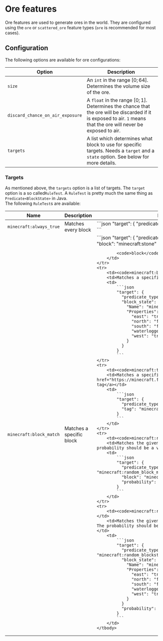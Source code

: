 # Ore features

Ore features are used to generate ores in the world. They are configured using the `ore` or `scattered_ore` feature types
(`ore` is recommended for most cases).

## Configuration

The following options are available for ore configurations:

| Option                           | Description                                                                                                                                                        |
|----------------------------------|--------------------------------------------------------------------------------------------------------------------------------------------------------------------|
| `size`                           | An `int` in the range $[0;64]$. Determines the volume size of the ore.                                                                                             |
| `discard_chance_on_air_exposure` | A `float` in the range $[0;1]$. Determines the chance that the ore will be discarded if it is exposed to air. `1` means that the ore will never be exposed to air. |
| `targets`                        | A list which determines what block to use for specific targets. Needs a `target` and a `state` option. See below for more details.                                 |

### Targets

As mentioned above, the `targets` option is a list of targets. The `target` option is a so called`RuleTest`. A `RuleTest` is 
pretty much the same thing as `Predicate<BlockState>` in Java.  
The following `RuleTest`s are available:

<table>
    <thead>
    <tr>
        <th style="width: 30%">Name</th>
        <th style="width: 30%">Description</th>
        <th style="width: 40%">Example</th>
    </tr>
    </thead>
    <tbody>
    <tr>
        <td><code>minecraft:always_true</code></td>
        <td>Matches every block</td>
        <td>
            ```json
            "target": {
              "predicate_type": "minecraft:always_true"
            }
            ```
        </td>
    </tr>
    <tr>
        <td><code>minecraft:block_match</code></td>
        <td>Matches a specific block</td>
        <td>
            ```json
            "target": {
              "predicate_type": "minecraft:block_match",
              "block": "minecraft:stone"
            }
            ```
            
            <code>block</code> also supports Nova blocks.
        </td>
    </tr>
    <tr>
        <td><code>minecraft:blockstate_match</code></td>
        <td>Matches a specific blockstate</td>
        <td>
            ```json
            "target": {
              "predicate_type": "minecraft:blockstate_match",
              "block_state": {
                "Name": "minecraft:glass_pane",
                "Properties": {
                  "east": "true",
                  "north": "false",
                  "south": "false",
                  "waterlogged": "false",
                  "west": "true"
                }
              }
            }
            ```
    </tr>
    <tr>
        <td><code>minecraft:tag_match</code></td>
        <td>Matches a specific <a href="https://minecraft.fandom.com/wiki/Tag#Blocks">block tag</a></td>
        <td>
            ```json
            "target": {
              "predicate_type": "minecraft:tag_match",
              "tag": "minecraft:stone_ore_replaceables"
            }
            ```
        </td>
    </tr>
    <tr>
        <td><code>minecraft:random_block_match</code></td>
        <td>Matches the given block with a probability. The probability should be a value between 0.0 and 1.0.</td>
        <td>
            ```json
            "target": {
              "predicate_type": "minecraft:random_block_match",
              "block": "minecraft:cobblestone",
              "probability": 0.5
            }
            ```
        </td>
    </tr>
    <tr>
        <td><code>minecraft:random_blockstate_match</code></td>
        <td>Matches the given blockstate with a probability. The probability should be a value between 0.0 and 1.0.</td>
        <td>
            ```json
            "target": {
              "predicate_type": "minecraft:random_blockstate_match",
              "block_state": {
                "Name": "minecraft:glass_pane",
                "Properties": {
                  "east": "true",
                  "north": "false",
                  "south": "false",
                  "waterlogged": "false",
                  "west": "true"
                }
              }
              "probability": 0.5
            }
            ```
        </td>
    </tbody>
</table>